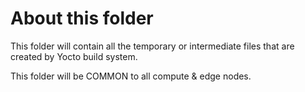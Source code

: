 # About this folder
This folder will contain all the temporary or intermediate files that are created by Yocto build system.

This folder will be COMMON to all compute & edge nodes.